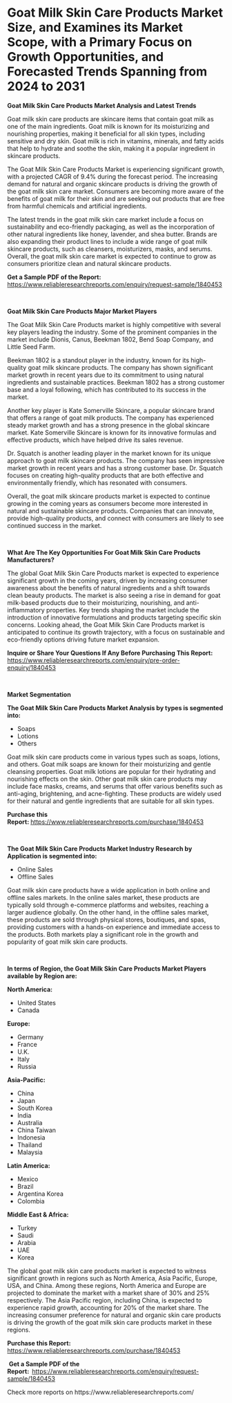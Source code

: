 <p><h1>Goat Milk Skin Care Products Market Size, and Examines its Market Scope, with a Primary Focus on Growth Opportunities, and Forecasted Trends Spanning from 2024 to 2031</h1></p><p><strong>Goat Milk Skin Care Products Market Analysis and Latest Trends</strong></p>
<p><p>Goat milk skin care products are skincare items that contain goat milk as one of the main ingredients. Goat milk is known for its moisturizing and nourishing properties, making it beneficial for all skin types, including sensitive and dry skin. Goat milk is rich in vitamins, minerals, and fatty acids that help to hydrate and soothe the skin, making it a popular ingredient in skincare products.</p><p>The Goat Milk Skin Care Products Market is experiencing significant growth, with a projected CAGR of 9.4% during the forecast period. The increasing demand for natural and organic skincare products is driving the growth of the goat milk skin care market. Consumers are becoming more aware of the benefits of goat milk for their skin and are seeking out products that are free from harmful chemicals and artificial ingredients.</p><p>The latest trends in the goat milk skin care market include a focus on sustainability and eco-friendly packaging, as well as the incorporation of other natural ingredients like honey, lavender, and shea butter. Brands are also expanding their product lines to include a wide range of goat milk skincare products, such as cleansers, moisturizers, masks, and serums. Overall, the goat milk skin care market is expected to continue to grow as consumers prioritize clean and natural skincare products.</p></p>
<p><strong>Get a Sample PDF of the Report:&nbsp;</strong> <a href="https://www.reliableresearchreports.com/enquiry/request-sample/1840453">https://www.reliableresearchreports.com/enquiry/request-sample/1840453</a></p>
<p>&nbsp;</p>
<p><strong>Goat Milk Skin Care Products Major Market Players</strong></p>
<p><p>The Goat Milk Skin Care Products market is highly competitive with several key players leading the industry. Some of the prominent companies in the market include Dionis, Canus, Beekman 1802, Bend Soap Company, and Little Seed Farm.</p><p>Beekman 1802 is a standout player in the industry, known for its high-quality goat milk skincare products. The company has shown significant market growth in recent years due to its commitment to using natural ingredients and sustainable practices. Beekman 1802 has a strong customer base and a loyal following, which has contributed to its success in the market.</p><p>Another key player is Kate Somerville Skincare, a popular skincare brand that offers a range of goat milk products. The company has experienced steady market growth and has a strong presence in the global skincare market. Kate Somerville Skincare is known for its innovative formulas and effective products, which have helped drive its sales revenue.</p><p>Dr. Squatch is another leading player in the market known for its unique approach to goat milk skincare products. The company has seen impressive market growth in recent years and has a strong customer base. Dr. Squatch focuses on creating high-quality products that are both effective and environmentally friendly, which has resonated with consumers.</p><p>Overall, the goat milk skincare products market is expected to continue growing in the coming years as consumers become more interested in natural and sustainable skincare products. Companies that can innovate, provide high-quality products, and connect with consumers are likely to see continued success in the market.</p></p>
<p>&nbsp;</p>
<p><strong>What Are The Key Opportunities For Goat Milk Skin Care Products Manufacturers?</strong></p>
<p><p>The global Goat Milk Skin Care Products market is expected to experience significant growth in the coming years, driven by increasing consumer awareness about the benefits of natural ingredients and a shift towards clean beauty products. The market is also seeing a rise in demand for goat milk-based products due to their moisturizing, nourishing, and anti-inflammatory properties. Key trends shaping the market include the introduction of innovative formulations and products targeting specific skin concerns. Looking ahead, the Goat Milk Skin Care Products market is anticipated to continue its growth trajectory, with a focus on sustainable and eco-friendly options driving future market expansion.</p></p>
<p><strong>Inquire or Share Your Questions If Any Before Purchasing This Report:</strong> <a href="https://www.reliableresearchreports.com/enquiry/pre-order-enquiry/1840453">https://www.reliableresearchreports.com/enquiry/pre-order-enquiry/1840453</a></p>
<p>&nbsp;</p>
<p><strong>Market Segmentation</strong></p>
<p><strong>The Goat Milk Skin Care Products Market Analysis by types is segmented into:</strong></p>
<p><ul><li>Soaps</li><li>Lotions</li><li>Others</li></ul></p>
<p><p>Goat milk skin care products come in various types such as soaps, lotions, and others. Goat milk soaps are known for their moisturizing and gentle cleansing properties. Goat milk lotions are popular for their hydrating and nourishing effects on the skin. Other goat milk skin care products may include face masks, creams, and serums that offer various benefits such as anti-aging, brightening, and acne-fighting. These products are widely used for their natural and gentle ingredients that are suitable for all skin types.</p></p>
<p><strong>Purchase this Report:&nbsp;</strong><a href="https://www.reliableresearchreports.com/purchase/1840453">https://www.reliableresearchreports.com/purchase/1840453</a></p>
<p>&nbsp;</p>
<p><strong>The Goat Milk Skin Care Products Market Industry Research by Application is segmented into:</strong></p>
<p><ul><li>Online Sales</li><li>Offline Sales</li></ul></p>
<p><p>Goat milk skin care products have a wide application in both online and offline sales markets. In the online sales market, these products are typically sold through e-commerce platforms and websites, reaching a larger audience globally. On the other hand, in the offline sales market, these products are sold through physical stores, boutiques, and spas, providing customers with a hands-on experience and immediate access to the products. Both markets play a significant role in the growth and popularity of goat milk skin care products.</p></p>
<p>&nbsp;</p>
<p><strong>In terms of Region, the Goat Milk Skin Care Products Market Players available by Region are:</strong></p>
<p>
    <p> <strong> North America: </strong>
        <ul>
            <li>United States</li>
            <li>Canada</li>
        </ul>
        </p> 
    <p> <strong> Europe: </strong>
        <ul>
            <li>Germany</li>
            <li>France</li>
            <li>U.K.</li>
            <li>Italy</li>
            <li>Russia</li>
        </ul>
        </p> 
    <p> <strong> Asia-Pacific: </strong>
        <ul>
            <li>China</li>
            <li>Japan</li>
            <li>South Korea</li>
            <li>India</li>
            <li>Australia</li>
            <li>China Taiwan</li>
            <li>Indonesia</li>
            <li>Thailand</li>
            <li>Malaysia</li>
        </ul>
        </p> 
    <p> <strong> Latin America: </strong>
        <ul>
            <li>Mexico</li>
            <li>Brazil</li>
            <li>Argentina Korea</li>
            <li>Colombia</li>
        </ul>
        </p> 
    <p> <strong> Middle East & Africa: </strong>
        <ul>
            <li>Turkey</li>
            <li>Saudi</li>
            <li>Arabia</li>
            <li>UAE</li>
            <li>Korea</li>
        </ul>
    </p>
    </p>
<p><p>The global goat milk skin care products market is expected to witness significant growth in regions such as North America, Asia Pacific, Europe, USA, and China. Among these regions, North America and Europe are projected to dominate the market with a market share of 30% and 25% respectively. The Asia Pacific region, including China, is expected to experience rapid growth, accounting for 20% of the market share. The increasing consumer preference for natural and organic skin care products is driving the growth of the goat milk skin care products market in these regions.</p></p>
<p><strong>Purchase this Report: </strong><a href="https://www.reliableresearchreports.com/purchase/1840453">https://www.reliableresearchreports.com/purchase/1840453</a></p>
<p>&nbsp;<strong>Get a Sample PDF of the Report:&nbsp;&nbsp;</strong><a href="https://www.reliableresearchreports.com/enquiry/request-sample/1840453">https://www.reliableresearchreports.com/enquiry/request-sample/1840453</a></p>
<p><strong></strong></p>
<p>Check more reports on https://www.reliableresearchreports.com/</p>